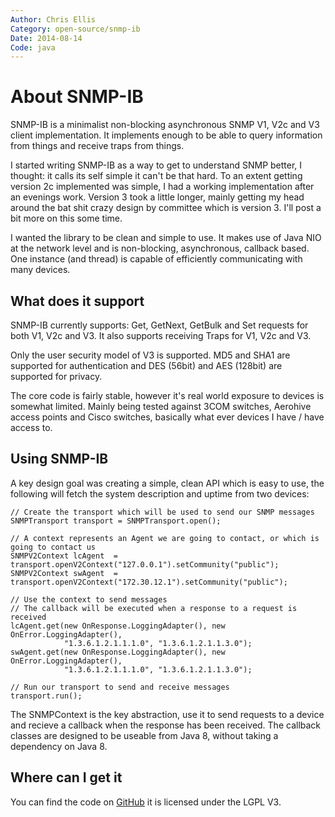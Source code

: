 ```yaml
---
Author: Chris Ellis
Category: open-source/snmp-ib
Date: 2014-08-14
Code: java
---
```

# About SNMP-IB

SNMP-IB is a minimalist non-blocking asynchronous SNMP V1, V2c and V3 client 
implementation.  It implements enough to be able to query information 
from things and receive traps from things.

I started writing SNMP-IB as a way to get to understand SNMP better, I thought: 
it calls its self simple it can't be that hard.  To an extent getting version 2c 
implemented was simple, I had a working implementation after an evenings work. 
Version 3 took a little longer, mainly getting my head around the bat shit 
crazy design by committee which is version 3.  I'll post a bit more on this 
some time.

I wanted the library to be clean and simple to use.  It makes use of Java NIO at 
the network level and is non-blocking, asynchronous, callback based.  One instance 
(and thread) is capable of efficiently communicating with many devices.

## What does it support
SNMP-IB currently supports: Get, GetNext, GetBulk and Set requests for both V1, V2c 
and V3.  It also supports receiving Traps for V1, V2c and V3.

Only the user security model of V3 is supported.  MD5 and SHA1 are supported for 
authentication and DES (56bit) and AES (128bit) are supported for privacy.

The core code is fairly stable, however it's real world exposure to devices is 
somewhat limited.  Mainly being tested against 3COM switches, Aerohive access 
points and Cisco switches, basically what ever devices I have / have access 
to.

## Using SNMP-IB
A key design goal was creating a simple, clean API which is easy to use, the 
following will fetch the system description and uptime from two devices:

    // Create the transport which will be used to send our SNMP messages
    SNMPTransport transport = SNMPTransport.open();
    
    // A context represents an Agent we are going to contact, or which is going to contact us
    SNMPV2Context lcAgent  = transport.openV2Context("127.0.0.1").setCommunity("public");
    SNMPV2Context swAgent  = transport.openV2Context("172.30.12.1").setCommunity("public");
    
    // Use the context to send messages
    // The callback will be executed when a response to a request is received
    lcAgent.get(new OnResponse.LoggingAdapter(), new OnError.LoggingAdapter(), 
                "1.3.6.1.2.1.1.1.0", "1.3.6.1.2.1.1.3.0");
    swAgent.get(new OnResponse.LoggingAdapter(), new OnError.LoggingAdapter(), 
                "1.3.6.1.2.1.1.1.0", "1.3.6.1.2.1.1.3.0");
    
    // Run our transport to send and receive messages
    transport.run();

The SNMPContext is the key abstraction, use it to send requests to a device and 
recieve a callback when the response has been received.  The callback classes 
are designed to be useable from Java 8, without taking a dependency on Java 8.

## Where can I get it

You can find the code on [GitHub](https://github.com/intrbiz/SNMP-IB) it is licensed 
under the LGPL V3.


